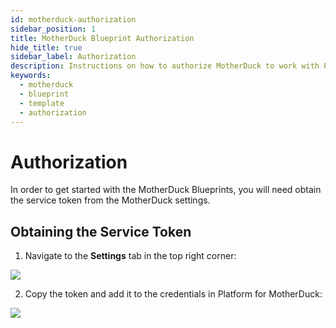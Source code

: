 ```yaml
---
id: motherduck-authorization
sidebar_position: 1
title: MotherDuck Blueprint Authorization
hide_title: true
sidebar_label: Authorization
description: Instructions on how to authorize MotherDuck to work with Platform's low-code MotherDuck templates.
keywords:
  - motherduck
  - blueprint
  - template
  - authorization
---
```


#  Authorization
In order to get started with the MotherDuck Blueprints, you will need obtain the service token from the MotherDuck settings.

## Obtaining the Service Token
1. Navigate to the **Settings** tab in the top right corner: 

![](https://cdn.sanity.io/images/2xyydva6/dev/84ff81a2f742d44641d74befd48b301b63c5d9d1-364x145.png?w=450)


2. Copy the token and add it to the credentials in Platform for MotherDuck:

![](https://cdn.sanity.io/images/2xyydva6/dev/44cbd8c5eac36681feb7b30903e2559d392ff283-946x307.png?w=450)
